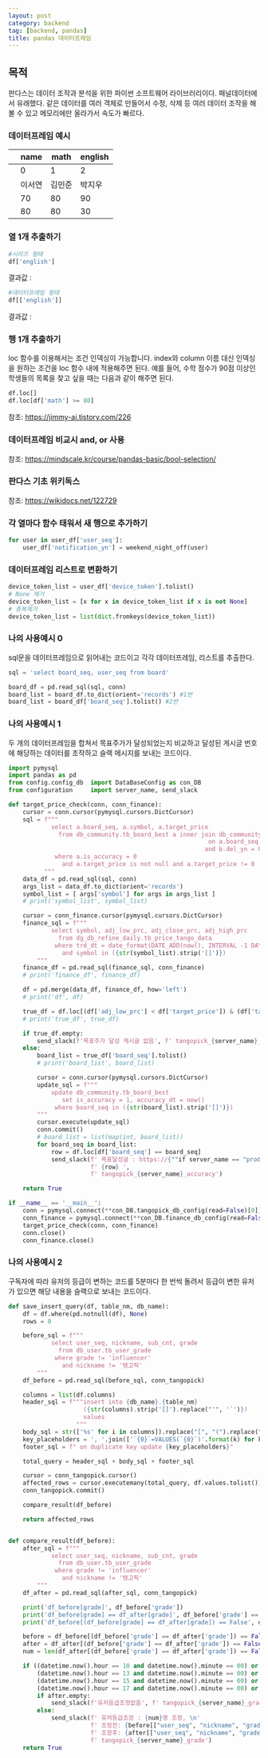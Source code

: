 ```yaml
---
layout: post
category: backend
tag: [backend, pandas]
title: pandas 데이터프레임
---
```


## 목적

판다스는 데이터 조작과 분석을 위한 파이썬 소프트웨어 라이브러리이다. 패널데이터에서 유래했다.
같은 데이터를 여러 객체로 만들어서 수정, 삭제 등 여러 데이터 조작을 해볼 수 있고 메모리에만 올라가서 속도가 빠르다.

### 데이터프레임 예시 

<table>
  <thead>
    <tr>
      <th></th>
      <th>name</th>
      <th>math</th>
      <th>english</th>
    </tr>
  </thead>
  <tbody>
    <tr>
      <td></td>
      <td>0</td>
      <td>1</td>
      <td>2</td>
    </tr>
    <tr>
      <td></td>
      <td>이서연</td>
      <td>김민준</td>
      <td>박지우</td>
    </tr>
    <tr>
      <td></td>
      <td>70</td>
      <td>80</td>
      <td>90</td>
    </tr>
    <tr>
      <td></td>
      <td>80</td>
      <td>80</td>
      <td>30</td>
    </tr>
  </tbody>
</table>

### 열 1개 추출하기

```python
#시리즈 형태
df['english']
```

결과값 : 

```python
#데이터프레임 형태
df[['english']]
```
결과값 : 

### 행 1개 추출하기
loc 함수를 이용해서는 조건 인덱싱이 가능합니다. index와 column 이름 대신 인덱싱을 원하는 조건을 loc 함수 내에 적용해주면 된다.
예를 들어, 수학 점수가 90점 이상인 학생들의 목록을 찾고 싶을 때는 다음과 같이 해주면 된다.

```python
df.loc[]
df.loc[df['math'] >= 80]
```

참조: https://jimmy-ai.tistory.com/226

### 데이터프레임 비교시 and, or 사용

참조: https://mindscale.kr/course/pandas-basic/bool-selection/

### 판다스 기초 위키독스

참조: https://wikidocs.net/122729

### 각 열마다 함수 태워서 새 행으로 추가하기

```python
for user in user_df['user_seq']:
    user_df['notification_yn'] = weekend_night_off(user)
```

### 데이터프레임 리스트로 변환하기

```python
device_token_list = user_df['device_token'].tolist()
# None 제거
device_token_list = [x for x in device_token_list if x is not None]
# 중복제거
device_token_list = list(dict.fromkeys(device_token_list))
```

### 나의 사용예시 0

sql문을 데이터프레임으로 읽어내는 코드이고 각각 데이터프레임, 리스트를 추출한다.

```python
sql = 'select board_seq, user_seq from board'

board_df = pd.read_sql(sql, conn)
board_list = board_df.to_dict(orient='records') #1번
board_list = board_df['board_seq'].tolist() #2번
```

### 나의 사용예시 1

두 개의 데이터프레임을 합쳐서 목표주가가 달성되었는지 비교하고 달성된 게시글 번호에 해당하는 데이터를 조작하고 슬랙 메시지를 보내는 코드이다. 

```python
import pymysql
import pandas as pd
from config.config_db  import DataBaseConfig as con_DB
from configuration     import server_name, send_slack

def target_price_check(conn, conn_finance):
    cursor = conn.cursor(pymysql.cursors.DictCursor)
    sql = f"""
            select a.board_seq, a.symbol, a.target_price
              from db_community.tb_board_best a inner join db_community.tb_board b
                                                        on a.board_seq = b.board_seq
                                                       and b.del_yn = 0
             where a.is_accuracy = 0 
               and a.target_price is not null and a.target_price != 0 
          """
    data_df = pd.read_sql(sql, conn)
    args_list = data_df.to_dict(orient='records')
    symbol_list = [ args['symbol'] for args in args_list ]
    # print('symbol_list', symbol_list)

    cursor = conn_finance.cursor(pymysql.cursors.DictCursor)
    finance_sql = f"""
            select symbol, adj_low_prc, adj_close_prc, adj_high_prc
              from dg_db_refine_daily.tb_price_tango_data 
             where trd_dt = date_format(DATE_ADD(now(), INTERVAL -1 DAY), '%Y%m%d')
               and symbol in ({str(symbol_list).strip('[]')})			
        """
    finance_df = pd.read_sql(finance_sql, conn_finance)
    # print('finance_df', finance_df)

    df = pd.merge(data_df, finance_df, how='left')
    # print('df', df)

    true_df = df.loc[(df['adj_low_prc'] < df['target_price']) & (df['target_price'] < df['adj_high_prc'])]
    # print('true_df', true_df)

    if true_df.empty:
        send_slack(f'목표주가 달성 게시글 없음', f' tangopick_{server_name}_accuracy')
    else:
        board_list = true_df['board_seq'].tolist()
        # print('board_list', board_list)

        cursor = conn.cursor(pymysql.cursors.DictCursor)
        update_sql = f"""
            update db_community.tb_board_best
               set is_accuracy = 1, accuracy_dt = now()
             where board_seq in ({str(board_list).strip('[]')})
        """
        cursor.execute(update_sql)
        conn.commit()
        # board_list = list(map(int, board_list))
        for board_seq in board_list:
            row = df.loc[df['board_seq'] == board_seq]
            send_slack(f' 목표달성글 : https://{""if server_name == "prod" else "dev."}tangopick.co.kr/community/1/board/{board_seq} \n'
                       f' {row} ',
                       f' tangopick_{server_name}_accuracy')

    return True

if __name__ == '__main__':
    conn = pymysql.connect(**con_DB.tangopick_db_config(read=False)[0])
    conn_finance = pymysql.connect(**con_DB.finance_db_config(read=False))
    target_price_check(conn, conn_finance)
    conn.close()
    conn_finance.close()
```

### 나의 사용예시 2

구독자에 따라 유저의 등급이 변하는 코드를 5분마다 한 번씩 돌려서 등급이 변한 유저가 있으면 해당 내용을 슬랙으로 보내는 코드이다.

```python
def save_insert_query(df, table_nm, db_name):
    df = df.where(pd.notnull(df), None)
    rows = 0

    before_sql = f"""
            select user_seq, nickname, sub_cnt, grade
              from db_user.tb_user_grade
             where grade != 'influencer'
               and nickname != '탱고픽'
        """
    df_before = pd.read_sql(before_sql, conn_tangopick)

    columns = list(df.columns)
    header_sql = f"""insert into {db_name}.{table_nm}
                     ({str(columns).strip('[]').replace("'", '`')}) 
                     values 
                   """
    body_sql = str(['%s' for i in columns]).replace("[", "(").replace("]", ")").replace("'", "")
    key_placeholders = ', '.join(['`{0}`=VALUES(`{0}`)'.format(k) for k in columns])
    footer_sql = f" on duplicate key update {key_placeholders}"

    total_query = header_sql + body_sql + footer_sql

    cursor = conn_tangopick.cursor()
    affected_rows = cursor.executemany(total_query, df.values.tolist())
    conn_tangopick.commit()

    compare_result(df_before)

    return affected_rows


def compare_result(df_before):
    after_sql = f"""
            select user_seq, nickname, sub_cnt, grade
              from db_user.tb_user_grade
             where grade != 'influencer'
               and nickname != '탱고픽'
        """
    df_after = pd.read_sql(after_sql, conn_tangopick)

    print('df_before[grade]', df_before['grade'])
    print('df_before[grade] == df_after[grade]', df_before['grade'] == df_after['grade'])
    print('df_before[(df_before[grade] == df_after[grade]) == False', df_before[(df_before['grade'] == df_after['grade']) == False])

    before = df_before[(df_before['grade'] == df_after['grade']) == False]
    after = df_after[(df_before['grade'] == df_after['grade']) == False]
    num = len(df_after[(df_before['grade'] == df_after['grade']) == False])

    if ((datetime.now().hour == 10 and datetime.now().minute == 00) or (datetime.now().hour == 11 and datetime.now().minute == 00) or
        (datetime.now().hour == 13 and datetime.now().minute == 00) or (datetime.now().hour == 14 and datetime.now().minute == 00) or
        (datetime.now().hour == 15 and datetime.now().minute == 00) or (datetime.now().hour == 16 and datetime.now().minute == 17) or
        (datetime.now().hour == 17 and datetime.now().minute == 00) or (datetime.now().hour == 18 and datetime.now().minute == 00)):
        if after.empty:
            send_slack(f'유저등급조정없음', f' tangopick_{server_name}_grade')
        else:
            send_slack(f' 유저등급조정 : {num}명 조정, \n'
                       f' 조정전: {before[["user_seq", "nickname", "grade"]]}, \n'
                       f' 조정후: {after[["user_seq", "nickname", "grade"]]}',
                       f' tangopick_{server_name}_grade')
    return True

```